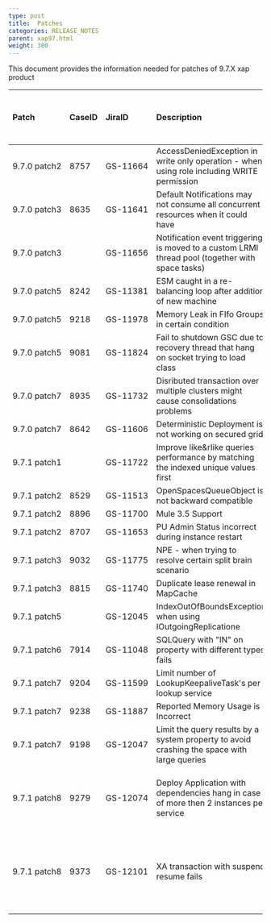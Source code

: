 ```yaml
---
type: post
title:  Patches
categories: RELEASE_NOTES
parent: xap97.html
weight: 300
---
```


This document provides the information needed for patches of 9.7.X xap product 


| Patch | CaseID | JiraID  | Description | Comments | Install on server \ client | Build Number | Release Date |
|:------|:-------|:--------|:------------|:---------|:---------------------------|:-------------|:-------------|
| <nobr>9.7.0 patch2</nobr> | 8757 | <nobr>GS-11664</nobr> | AccessDeniedException in write only operation - when using role including WRITE permission |  |  | 10521 | 10/3/2014 |
| 9.7.0 patch3 | 8635 | GS-11641 | Default Notifications may not consume all concurrent resources when it could have |  |  | 10530 | 17/3/2014 | 
| 9.7.0 patch3 |      | GS-11656 | Notification event triggering is moved to a custom LRMI thread pool (together with space tasks) |  |  | 10530 | 17/3/2014 |
| 9.7.0 patch5 | 8242 | GS-11381 | ESM caught in a re-balancing loop after addition of new machine |  |  | 10551 | 31/7/2014 |
| 9.7.0 patch5 | 9218 | GS-11978 | Memory Leak in FIfo Groups in certain condition |  |  | 10552 | 14/9/2014 |
| 9.7.0 patch5 | 9081 | GS-11824 | Fail to shutdown GSC due to recovery thread that hang on socket trying to load class |  |  | 10553 | 30/10/2014 |
| 9.7.0 patch7 | 8935 | GS-11732 | Disributed transaction over multiple clusters might cause consolidations problems |  |  | 10570 | 10/9/2014 |
| 9.7.0 patch7 | 8642 | GS-11606 | Deterministic Deployment is not working on secured grid |  |  | 10571 | 23/9/2014 |
| 9.7.1 patch1 |      | GS-11722 | Improve like&rlike queries performance by matching the indexed unique values first |  |  | 10810 | 9/6/2014 |
| 9.7.1 patch2 | 8529 | GS-11513 | OpenSpacesQueueObject is not backward compatible |  |  | 10820 | 16/6/2014 | 
| 9.7.1 patch2 | 8896 | GS-11700 | Mule 3.5 Support |  |  | 10821 | 18/6/2014 | 
| 9.7.1 patch2 | 8707 | GS-11653 | PU Admin Status incorrect during instance restart |  |  | 10823 | 9/7/2014 | 
| 9.7.1 patch3 | 9032 | GS-11775 | NPE - when trying to resolve certain split brain scenario |  |  | 10830 | 24/7/2014 |
| 9.7.1 patch3 | 8815 | GS-11740 | Duplicate lease renewal in MapCache |  |  | 10830 | 24/7/2014 |
| 9.7.1 patch5 |  | GS-12045 | IndexOutOfBoundsException when using IOutgoingReplicatione |  |  | 10850 | 1/10/2014 |
| 9.7.1 patch6 | 7914 | GS-11048 | SQLQuery with "IN" on property with different types fails |  |  | 10860 | 5/10/2014 |
| 9.7.1 patch7 | 9204  | GS-11599 | Limit number of LookupKeepaliveTask's per lookup service |  |  | 10870 | 6/10/2014 |
| 9.7.1 patch7 | 9238 | GS-11887 | Reported Memory Usage is Incorrect |  |  | 10870 | 6/10/2014 |
| 9.7.1 patch7 | 9198 | GS-12047 | Limit the query results by a system property to avoid crashing the space with large queries |  |  | 10870 | 6/10/2014 |
| 9.7.1 patch8 | 9279 | GS-12074 | Deploy Application with dependencies hang in case of more then 2 instances per service | Fix: PendingServiceElementManager.Key accepts a timestamp in constructor but does not assign it to its inner field. This causes comparison of Key.compareTo to misbehave | Server and client  | 10880 | 13/11/2014 |
| 9.7.1 patch8 | 9373 | GS-12101 | XA transaction with suspend resume fails |  When code inside a transactional boundary invokes a method that is itself a transactional boundary marked with @Transactional(propagation = Propagation.NOT_SUPPORTED) GigaSpace throws an error with a null message at commit time.  | Server and client | 10880 | 13/11/2014 |
